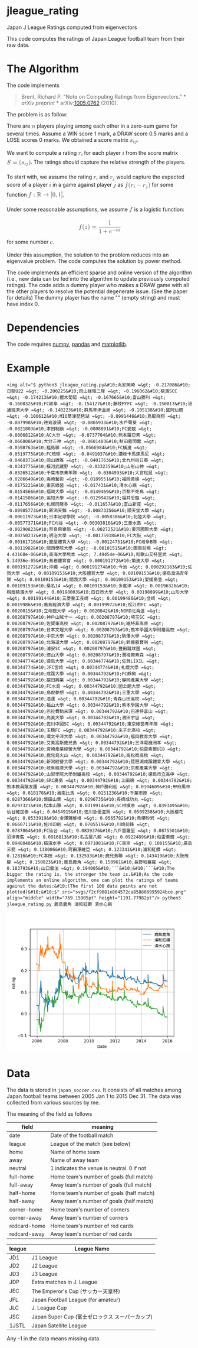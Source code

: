 # jleague_rating
Japan J League Ratings computed from eigenvectors

This code computes the ratings of Japan League football team from their raw data.

# The Algorithm

The code implements

> Brent, Richard P. "Note on Computing Ratings from Eigenvectors." * *arXiv preprint* * arXiv:[1005.0762](https://arxiv.org/abs/1005.0762) (2010).

The problem is as follow:

There are <img alt="$n$" src="svgs/55a049b8f161ae7cfeb0197d75aff967.png" align="middle" width="9.867000000000003pt" height="14.155350000000013pt"/> players playing among each other in a zero-sum game for several times. Assume a WIN score 1 mark, a DRAW score 0.5 marks and a LOSE scores 0 marks. We obtained a score matrix <img alt="$s_{ij}$" src="svgs/8184020a45b4be8100982ccf94eb83a1.png" align="middle" width="18.461025pt" height="14.155350000000013pt"/>.

We want to compute a rating <img alt="$r_i$" src="svgs/3cf87ea38a615ed99e0232f8ed9431fe.png" align="middle" width="12.067275000000004pt" height="14.155350000000013pt"/> for each player <img alt="$i$" src="svgs/77a3b857d53fb44e33b53e4c8b68351a.png" align="middle" width="5.663295000000005pt" height="21.683310000000006pt"/> from the score matrix <img alt="$S = (s_{ij})$" src="svgs/00f350d27b8e3b502310f0ace7ce89b1.png" align="middle" width="65.0133pt" height="24.65759999999998pt"/>. The ratings should capture the relative strength of the players.

To start with, we assume the rating <img alt="$r_i$" src="svgs/3cf87ea38a615ed99e0232f8ed9431fe.png" align="middle" width="12.067275000000004pt" height="14.155350000000013pt"/> and <img alt="$r_j$" src="svgs/212f899c5235a861a1f6146dc8d1582f.png" align="middle" width="13.520925000000005pt" height="14.155350000000013pt"/> would capture the expected score of a player <img alt="$i$" src="svgs/77a3b857d53fb44e33b53e4c8b68351a.png" align="middle" width="5.663295000000005pt" height="21.683310000000006pt"/> in a game against player <img alt="$j$" src="svgs/36b5afebdba34564d884d347484ac0c7.png" align="middle" width="7.710483000000004pt" height="21.683310000000006pt"/> as <img alt="$f(r_i - r_j)$" src="svgs/3b03c5390eb15e78ef471bd6b3254bcc.png" align="middle" width="69.92601pt" height="24.65759999999998pt"/> for some function <img alt="$f: \mathbb{R} \to [0,1]$" src="svgs/eee6982d58163a355d800d004a5530fc.png" align="middle" width="93.8355pt" height="24.65759999999998pt"/>.

Under some reasonable assumptions, we assume <img alt="$f$" src="svgs/190083ef7a1625fbc75f243cffb9c96d.png" align="middle" width="9.817500000000004pt" height="22.831379999999992pt"/> is a logistic function:

<p align="center"><img alt="$$&#10;f(z) = \frac{1}{1+e^{-cz}}&#10;$$" src="svgs/49fd20390266bb6d3fb0984d0fcba84d.png" align="middle" width="114.548115pt" height="34.360095pt"/></p>

for some number <img alt="$c$" src="svgs/3e18a4a28fdee1744e5e3f79d13b9ff6.png" align="middle" width="7.113876000000004pt" height="14.155350000000013pt"/>.

Under this assumption, the solution to the problem reduces into an eigenvalue problem. The code computes the solution by power method.

The code implements an efficient sparse and online version of the algorithm (i.e., new data can be fed into the algorithm to update previously computed ratings).
The code adds a dummy player who makes a DRAW game with all the other players to resolve the potential degenerate issue.  (See the paper for details)
The dummy player has the name "" (empty string) and must have index 0.

# Dependencies

The code requires [numpy](https://numpy.org/), [pandas](https://pandas.pydata.org/) and [matplotlib](https://matplotlib.org/).

# Example


```shell
<img alt="$ python3 jleague_rating.py&#10;丸安岡崎 =&gt; -0.217086&#10;日聯U22 =&gt; -0.200225&#10;岡山綠雉二隊 =&gt; -0.196062&#10;橫濱SCC =&gt; -0.174213&#10;櫪木葡萄 =&gt; -0.167665&#10;富山勝利 =&gt; -0.160832&#10;FC岐阜 =&gt; -0.154127&#10;藤枝MYFC =&gt; -0.150017&#10;流通經濟大學 =&gt; -0.140223&#10;群馬草津溫泉 =&gt; -0.105138&#10;盛岡仙鶴 =&gt; -0.100612&#10;MIO草津琵琶湖 =&gt; -0.0991446&#10;鳥取飛翔 =&gt; -0.087998&#10;德島漩渦 =&gt; -0.0865933&#10;水戶蜀葵 =&gt; -0.0821803&#10;本田制鎖 =&gt; -0.0808891&#10;FC愛媛 =&gt; -0.0806812&#10;AC大分 =&gt; -0.0737704&#10;熊本羅亞素 =&gt; -0.066808&#10;大分三神 =&gt; -0.0601403&#10;秋田藍閃電 =&gt; -0.0598763&#10;福島聯 =&gt; -0.0566984&#10;FC橫濱 =&gt; -0.0519775&#10;FC琉球 =&gt; -0.0491037&#10;讚岐卡馬達馬尼 =&gt; -0.0468371&#10;岡山綠雉 =&gt; -0.0401763&#10;北九州向日葵 =&gt; -0.0343775&#10;橫河武藏野 =&gt; -0.0332359&#10;山形山神 =&gt; -0.0326512&#10;千葉市原青年隊 =&gt; -0.0304993&#10;大宮松鼠 =&gt; -0.0286649&#10;高崎藝術 =&gt; -0.0189551&#10;福岡黃蜂 =&gt; -0.0175221&#10;東京綠茵 =&gt; -0.017431&#10;清水心跳 =&gt; -0.0154566&#10;福岡大學 =&gt; -0.0149469&#10;京都不死鳥 =&gt; -0.0141586&#10;高知大學 =&gt; -0.0129942&#10;福井恐龍 =&gt; -0.0117656&#10;札幌岡薩多 =&gt; -0.011657&#10;富山新莊 =&gt; -0.00985773&#10;新潟天鵝 =&gt; -0.00873356&#10;順天堂大學 =&gt; -0.00611973&#10;日本足球學院 =&gt; -0.0058306&#10;北陸大學 =&gt; -0.00577371&#10;FC刈谷 =&gt; -0.00303816&#10;三菱水島 =&gt; -0.00290823&#10;奈良俱樂部 =&gt; -0.00272521&#10;東京國際大學 =&gt; -0.00250237&#10;明治大學 =&gt; -0.00175918&#10;FC大阪 =&gt; -0.00161716&#10;鹿屋體育大學 =&gt; -0.00124751&#10;FC岐阜B隊 =&gt; -0.0011982&#10;關西學院大學 =&gt; -0.00101515&#10;圖南前橋 =&gt; 4.43168e-06&#10;東海大學熊本 =&gt; 7.49454e-06&#10;和歌山艾特里武 =&gt; 5.34936e-05&#10;島根體育會 =&gt; 0.000191272&#10;築波大學 =&gt; 0.000191272&#10;沖繩 =&gt; 0.000191274&#10;今治 =&gt; 0.000292183&#10;佐賀大學 =&gt; 0.00109153&#10;大阪體育大學 =&gt; 0.00109153&#10;德島漩渦青年隊 =&gt; 0.00109153&#10;關西大學 =&gt; 0.00109153&#10;愛媛島並 =&gt; 0.00109153&#10;桑名14 =&gt; 0.00109153&#10;多度津 =&gt; 0.00196326&#10;桐蔭橫濱大學 =&gt; 0.00198003&#10;四日市大學 =&gt; 0.00198899&#10;山形大學 =&gt; 0.00199144&#10;三菱重工長崎 =&gt; 0.00199486&#10;韭崎 =&gt; 0.0019986&#10;廣島經濟大學 =&gt; 0.00199972&#10;松江市FC =&gt; 0.0020015&#10;立命館大學 =&gt; 0.0020842&#10;NORD北海道 =&gt; 0.00208797&#10;神戶山賊十一 =&gt; 0.00208797&#10;埼玉SC =&gt; 0.00208797&#10;佐賀東高校 =&gt; 0.00208797&#10;維特菲高原 =&gt; 0.00208797&#10;日本文理大學 =&gt; 0.00208797&#10;熊本學園大學附屬高校 =&gt; 0.00208797&#10;中京大學 =&gt; 0.00208797&#10;駒澤大學 =&gt; 0.00208797&#10;北海道大學 =&gt; 0.00208797&#10;鈴鹿藍寶利 =&gt; 0.00208797&#10;浦安SC =&gt; 0.00208797&#10;豊田蹴球團 =&gt; 0.00208797&#10;德山大學 =&gt; 0.00208797&#10;潤梅爾青森 =&gt; 0.00344774&#10;德島大學 =&gt; 0.00344774&#10;佐賀LIXIL =&gt; 0.00344774&#10;JFC宮崎 =&gt; 0.00344774&#10;札幌大學 =&gt; 0.00344774&#10;成蹊大學 =&gt; 0.00344792&#10;FC靜岡 =&gt; 0.00344792&#10;猿田興業 =&gt; 0.00344792&#10;靜岡產業大學 =&gt; 0.00344792&#10;FC水島 =&gt; 0.00344792&#10;國士館大學 =&gt; 0.00344792&#10;鳥取夢想 =&gt; 0.00344792&#10;三重大學 =&gt; 0.00344792&#10;浩運 =&gt; 0.00344792&#10;青森山田高校 =&gt; 0.00344792&#10;福山大學 =&gt; 0.00344792&#10;熊本學園大學 =&gt; 0.00344792&#10;巴拉費勒米澤 =&gt; 0.00344792&#10;巴連特富山 =&gt; 0.00344792&#10;尚美大學 =&gt; 0.00344792&#10;濱田宇宙 =&gt; 0.00344792&#10;佐川中國SC =&gt; 0.00344792&#10;東京綠茵青年隊 =&gt; 0.00344792&#10;玉穗FC =&gt; 0.00344792&#10;米子北高校 =&gt; 0.00344792&#10;環太平洋大學 =&gt; 0.00344792&#10;福岡教育大學 =&gt; 0.00344792&#10;艾美高斯鹿兒島 =&gt; 0.00344792&#10;三洋電機洲本 =&gt; 0.00344792&#10;宮崎產業經營大學 =&gt; 0.00344792&#10;柏雷素爾U18 =&gt; 0.00344792&#10;鹿兒島火山 =&gt; 0.00344792&#10;高松商高校 =&gt; 0.00344792&#10;新潟經營大學 =&gt; 0.00344792&#10;琵琶湖成蹊體育大學 =&gt; 0.00344792&#10;岐阜經濟大學 =&gt; 0.00344792&#10;京都產業大學 =&gt; 0.00344792&#10;山梨學院大學附屬高校 =&gt; 0.00344792&#10;德島市立高中 =&gt; 0.00344792&#10;SRC廣島 =&gt; 0.00344792&#10;上田魂 =&gt; 0.00344792&#10;熊本教員蹴友團 =&gt; 0.00344792&#10;神戶勝利船 =&gt; 0.0104609&#10;甲府風林 =&gt; 0.018178&#10;湘南比馬 =&gt; 0.0251236&#10;千葉市原 =&gt; 0.0287366&#10;磐田山葉 =&gt; 0.0296735&#10;長崎成功丸 =&gt; 0.0297321&#10;松本山雅 =&gt; 0.0319914&#10;SC相模原 =&gt; 0.0393495&#10;仙台維加泰 =&gt; 0.0454915&#10;佐川急便滋賀 =&gt; 0.0509258&#10;大阪櫻花 =&gt; 0.0533919&#10;金澤薩維根 =&gt; 0.0565782&#10;鳥棲砂岩 =&gt; 0.0660711&#10;佐川印刷 =&gt; 0.0705519&#10;川崎前鋒 =&gt; 0.0787064&#10;FC仙台 =&gt; 0.0839376&#10;八戶雲羅里 =&gt; 0.0875501&#10;沼津青藍 =&gt; 0.0916813&#10;名古屋八鯨 =&gt; 0.0922489&#10;柏雷素爾 =&gt; 0.0948848&#10;橫濱水手 =&gt; 0.0971081&#10;FC東京 =&gt; 0.108155&#10;廣島三箭 =&gt; 0.118006&#10;町田澤維亞 =&gt; 0.123341&#10;浦和紅鑽 =&gt; 0.12816&#10;FC本田 =&gt; 0.132533&#10;鹿兒島聯 =&gt; 0.143419&#10;大阪飛腳 =&gt; 0.150023&#10;鹿島鹿角 =&gt; 0.150961&#10;長野帕塞羅 =&gt; 0.183793&#10;山口雷法 =&gt; 0.194005&#10;```&#10;&#10;```&#10;The bigger the rating is, the stronger the team is.&#10;As the code implements an online algorithm, one can plot the ratings of teams against the dates:&#10;(The first 100 data points are not plotted)&#10;&#10;$" src="svgs/f2cf9681e804572ca858808995924bce.png" align="middle" width="769.15905pt" height="1191.77982pt"/> python3 jleague_rating.py 鹿島鹿角 浦和紅鑽 清水心跳
```

![Figure_1.png](Figure_1.png?raw=true "Figure 1")

# Data

The data is stored in `japan_soccer.csv`. It consists of all matches among Japan football teams between 2005 Jan 1 to 2015 Dec 31. The data was collected from various sources by me.

The meaning of the field as follows

| field | meaning |
| --- | --- |
| date | Date of the football match |
| league | League of the match (see below) |
| home | Name of home team |
| away | Name of away team |
| neutral | 1 indicates the venue is neutral. 0 if not |
| full-home | Home team's number of goals (full match) |
| full-away | Away team's number of goals (full match) |
| half-home | Home team's number of goals (half match) |
| half-away | Away team's number of goals (half match) |
| corner-home | Home team's number of corners |
| corner-away | Away team's number of corners |
| redcard-home | Home team's number of red cards |
| redcard-away | Away team's number of red cards |

| league | League Name |
| --- | --- |
| JD1 | J1 League |
| JD2 | J2 League |
| JD3 | J3 League |
| JDP | Extra matches in J. League |
| JEC | The Emperor's Cup (サッカー天皇杯) |
| JFL | Japan Football League (for amateur) |
| JLC | J. League Cup |
| JSC | Japan Super Cup (富士ゼロックス スーパーカップ) |
| 1JSTL | Japan Satellite League |

Any -1 in the data means missing data.
